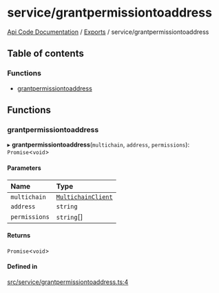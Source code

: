 # service/grantpermissiontoaddress
 
[Api Code Documentation](../README.md) / [Exports](../modules.md) / service/grantpermissiontoaddress

## Table of contents

### Functions

- [grantpermissiontoaddress](service_grantpermissiontoaddress.md#grantpermissiontoaddress)

## Functions

### grantpermissiontoaddress

▸ **grantpermissiontoaddress**(`multichain`, `address`, `permissions`): `Promise`\<`void`\>

#### Parameters

| Name | Type |
| :------ | :------ |
| `multichain` | [`MultichainClient`](../interfaces/service_Client_h.MultichainClient.md) |
| `address` | `string` |
| `permissions` | `string`[] |

#### Returns

`Promise`\<`void`\>

#### Defined in

[src/service/grantpermissiontoaddress.ts:4](https://github.com/openkfw/TruBudget/blob/965031f/api/src/service/grantpermissiontoaddress.ts#L4)
